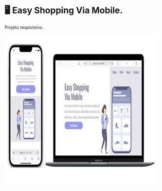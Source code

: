 # 🖥 Easy Shopping Via Mobile.

Projeto responsivo.
<br>

<img height= 500px src="./assets/easy-shopping-mockup.png">
